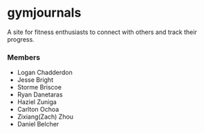 gymjournals
===========

A site for fitness enthusiasts to connect with others and track their progress.

### Members
* Logan Chadderdon
* Jesse Bright
* Storme Briscoe
* Ryan Danetaras
* Haziel Zuniga
* Carlton Ochoa
* Zixiang(Zach) Zhou
* Daniel Belcher
